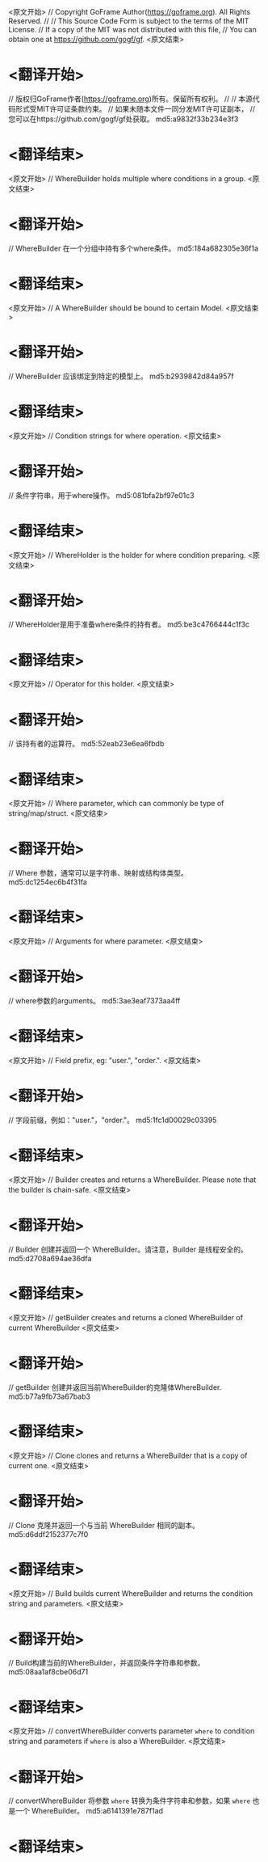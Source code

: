 
<原文开始>
// Copyright GoFrame Author(https://goframe.org). All Rights Reserved.
//
// This Source Code Form is subject to the terms of the MIT License.
// If a copy of the MIT was not distributed with this file,
// You can obtain one at https://github.com/gogf/gf.
<原文结束>

# <翻译开始>
// 版权归GoFrame作者(https://goframe.org)所有。保留所有权利。
//
// 本源代码形式受MIT许可证条款约束。
// 如果未随本文件一同分发MIT许可证副本，
// 您可以在https://github.com/gogf/gf处获取。 md5:a9832f33b234e3f3
# <翻译结束>


<原文开始>
// WhereBuilder holds multiple where conditions in a group.
<原文结束>

# <翻译开始>
// WhereBuilder 在一个分组中持有多个where条件。 md5:184a682305e36f1a
# <翻译结束>


<原文开始>
// A WhereBuilder should be bound to certain Model.
<原文结束>

# <翻译开始>
// WhereBuilder 应该绑定到特定的模型上。 md5:b2939842d84a957f
# <翻译结束>


<原文开始>
// Condition strings for where operation.
<原文结束>

# <翻译开始>
// 条件字符串，用于where操作。 md5:081bfa2bf97e01c3
# <翻译结束>


<原文开始>
// WhereHolder is the holder for where condition preparing.
<原文结束>

# <翻译开始>
// WhereHolder是用于准备where条件的持有者。 md5:be3c4766444c1f3c
# <翻译结束>


<原文开始>
// Operator for this holder.
<原文结束>

# <翻译开始>
// 该持有者的运算符。 md5:52eab23e6ea6fbdb
# <翻译结束>


<原文开始>
// Where parameter, which can commonly be type of string/map/struct.
<原文结束>

# <翻译开始>
// Where 参数，通常可以是字符串、映射或结构体类型。 md5:dc1254ec6b4f31fa
# <翻译结束>


<原文开始>
// Arguments for where parameter.
<原文结束>

# <翻译开始>
// where参数的arguments。 md5:3ae3eaf7373aa4ff
# <翻译结束>


<原文开始>
// Field prefix, eg: "user.", "order.".
<原文结束>

# <翻译开始>
// 字段前缀，例如："user."，"order."。 md5:1fc1d00029c03395
# <翻译结束>


<原文开始>
// Builder creates and returns a WhereBuilder. Please note that the builder is chain-safe.
<原文结束>

# <翻译开始>
// Builder 创建并返回一个 WhereBuilder。请注意，Builder 是线程安全的。 md5:d2708a694ae36dfa
# <翻译结束>


<原文开始>
// getBuilder creates and returns a cloned WhereBuilder of current WhereBuilder
<原文结束>

# <翻译开始>
// getBuilder 创建并返回当前WhereBuilder的克隆体WhereBuilder. md5:b77a9fb73a67bab3
# <翻译结束>


<原文开始>
// Clone clones and returns a WhereBuilder that is a copy of current one.
<原文结束>

# <翻译开始>
// Clone 克隆并返回一个与当前 WhereBuilder 相同的副本。 md5:d6ddf2152377c7f0
# <翻译结束>


<原文开始>
// Build builds current WhereBuilder and returns the condition string and parameters.
<原文结束>

# <翻译开始>
// Build构建当前的WhereBuilder，并返回条件字符串和参数。 md5:08aa1af8cbe06d71
# <翻译结束>


<原文开始>
// convertWhereBuilder converts parameter `where` to condition string and parameters if `where` is also a WhereBuilder.
<原文结束>

# <翻译开始>
// convertWhereBuilder 将参数 `where` 转换为条件字符串和参数，如果 `where` 也是一个 WhereBuilder。 md5:a6141391e787f1ad
# <翻译结束>

